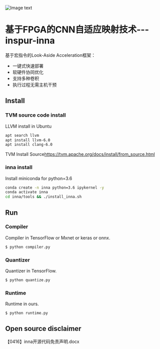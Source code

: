![Image text](https://github.com/inspur-inna/inspur-inna/blob/master/Image/inspur.png)

# 基于FPGA的CNN自适应映射技术---inspur-inna

基于宏指令的Look-Aside Acceleration框架：

- 一键式快速部署
- 软硬件协同优化
- 支持多种卷积
- 执行过程无需主机干预



## Install

### TVM source code install
LLVM install in Ubuntu
```bash
apt search llvm
apt install llvm-6.0
apt install clang-6.0
```

TVM Install Source<https://tvm.apache.org/docs/install/from_source.html>

### inna install
Install miniconda for python=3.6
```bash
conda create -n inna python=3.6 ipykernel -y
conda activate inna
cd inna/tools && ./install_inna.sh
```


## Run

### Compiler

Compiler  in TensorFlow or Mxnet or keras or onnx.
```bash
$ python compiler.py
```

### Quantizer

Quantizer  in TensorFlow.
```bash
$ python quantize.py
```

### Runtime

Runtime  in ours.
```bash
$ python runtime.py
```

## Open source disclaimer
【0416】inna开源代码免责声明.docx
